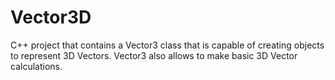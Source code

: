 # Vector3D
 C++ project that contains a Vector3 class that is capable of creating objects to represent 3D Vectors. Vector3 also allows to make basic 3D Vector calculations.
